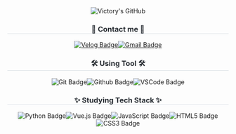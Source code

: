 <div class="header">
  <div align= "center">
    <img src="https://capsule-render.vercel.app/api?type=waving&color=auto&fontColor=F5C0CA&text=Victory's%20GitHub%20&height=150&fontSize=60&descAlignY=75&descAlign=60" alt="Victory's GitHub">
  </div>

  <div align= "center">
    <h3 style="border-bottom: 1px solid #d8dee4; color: #282d33;"> 🔔 Contact me 🔔 </h3>
    <div style="display: flex; justify-content: center; align-items: center;">
      <a href="https://velog.io/@smilevictory/posts" target="_blank">
        <img src="https://img.shields.io/badge/Velog-000000?style=for-the-badge&logo=Velog&logoColor=white" alt="Velog Badge">
      </a>
      <a href="mailto:leevictory7272@gmail.com">
        <img src="https://img.shields.io/badge/Gmail-EA4335?style=for-the-badge&logo=Gmail&logoColor=white" alt="Gmail Badge">
      </a>
    </div>
  </div>

  <div align= "center">
    <h3 style="border-bottom: 1px solid #d8dee4; color: #282d33;"> 🛠 Using Tool 🛠 </h3>
    <div style="display: flex; justify-content: center; align-items: center;">
      <img src="https://img.shields.io/badge/Git-F05032?style=for-the-badge&logo=Git&logoColor=white" alt="Git Badge">
      <img src="https://img.shields.io/badge/Github-181717?style=for-the-badge&logo=Github&logoColor=white" alt="Github Badge">
      <img src="https://img.shields.io/badge/VSCode-2C2C32.svg?style=for-the-badge&logo=visual-studio-code&logoColor=22ABF3" alt="VSCode Badge">
    </div>
  </div>

  <div align= "center">
    <h3 style="border-bottom: 1px solid #d8dee4; color: #282d33;"> ✨ Studying Tech Stack ✨ </h3>
    <div style="display: flex; justify-content: center; align-items: center; flex-wrap: wrap;">
      <img src="https://img.shields.io/badge/Python-3776AB?style=for-the-badge&logo=Python&logoColor=white" alt="Python Badge">
      <img src="https://img.shields.io/badge/vue.js-4FC08D.svg?style=for-the-badge&logo=vue.js&logoColor=white" alt="Vue.js Badge">
      <br />
      <img src="https://img.shields.io/badge/javascript-F7DF1E.svg?style=for-the-badge&logo=javascript&logoColor=white" alt="JavaScript Badge">
      <img src="https://img.shields.io/badge/html5-E34F26.svg?style=for-the-badge&logo=html5&logoColor=white" alt="HTML5 Badge">
      <img src="https://img.shields.io/badge/css3-663399.svg?style=for-the-badge&logo=css3&logoColor=white" alt="CSS3 Badge">
    </div>
  </div>
</div>

<!--
**smilevictory/smilevictory** is a ✨ _special_ ✨ repository because its `README.md` (this file) appears on your GitHub profile.

Here are some ideas to get you started:

- 🔭 I’m currently working on ...
- 🌱 I’m currently learning ...
- 👯 I’m looking to collaborate on ...
- 🤔 I’m looking for help with ...
- 💬 Ask me about ...
- 📫 How to reach me: ...
- 😄 Pronouns: ...
- ⚡ Fun fact: ...
-->
